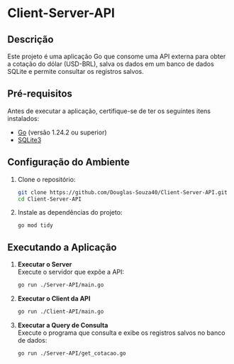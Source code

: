 # Client-Server-API

## Descrição
Este projeto é uma aplicação Go que consome uma API externa para obter a cotação do dólar (USD-BRL), salva os dados em um banco de dados SQLite e permite consultar os registros salvos.

## Pré-requisitos
Antes de executar a aplicação, certifique-se de ter os seguintes itens instalados:
- [Go](https://golang.org/dl/) (versão 1.24.2 ou superior)
- [SQLite3](https://www.sqlite.org/download.html)

## Configuração do Ambiente
1. Clone o repositório:
   ```bash
   git clone https://github.com/Douglas-Souza40/Client-Server-API.git
   cd Client-Server-API

2. Instale as dependências do projeto:
   ```
   go mod tidy

## Executando a Aplicação
1. **Executar o Server**  
   Execute o servidor que expõe a API:  
   ```bash
   go run ./Server-API/main.go
   ```
2. **Executar o Client da API**  
   ```bash
   go run ./Client-API/main.go
   ```
3. **Executar a Query de Consulta**  
   Execute o programa que consulta e exibe os registros salvos no banco de dados:
    ```bash
    go run ./Server-API/get_cotacao.go
    ```